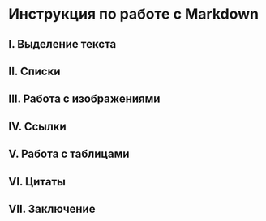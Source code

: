 # Инструкция по работе с Markdown 


## I. Выделение текста 

## II. Списки

## III. Работа с изображениями 

## IV. Ссылки 

## V. Работа с таблицами 

## VI. Цитаты

## VII. Заключение 